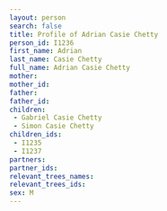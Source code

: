 ```yaml
---
layout: person
search: false
title: Profile of Adrian Casie Chetty
person_id: I1236
first_name: Adrian
last_name: Casie Chetty
full_name: Adrian Casie Chetty
mother: 
mother_id: 
father: 
father_id: 
children:
 - Gabriel Casie Chetty
 - Simon Casie Chetty
children_ids:
 - I1235
 - I1237
partners:
partner_ids:
relevant_trees_names:
relevant_trees_ids:
sex: M
---
```


